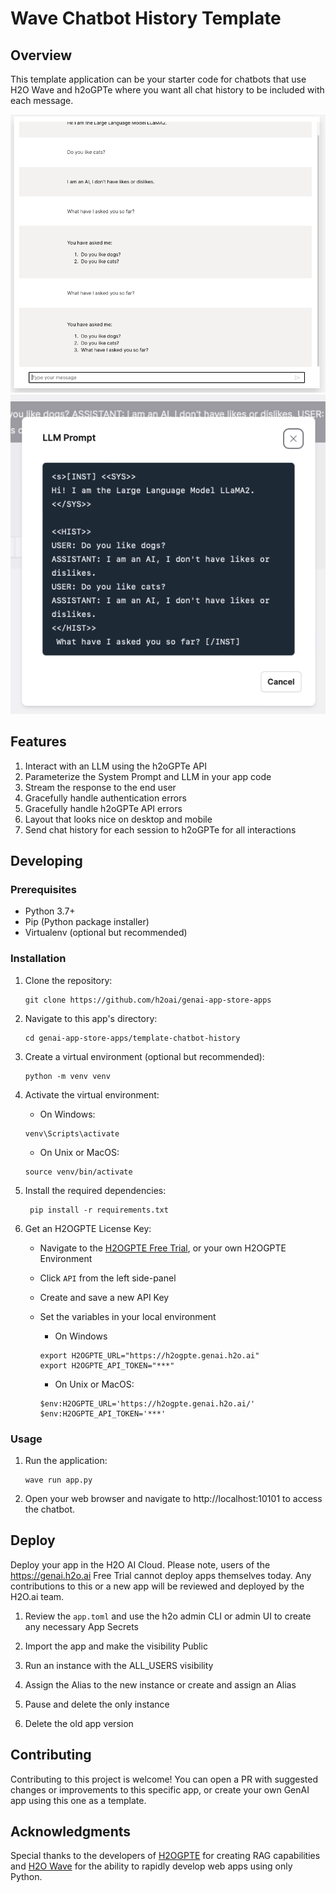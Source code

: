 # Wave Chatbot History Template

## Overview

This template application can be your starter code for chatbots that use H2O Wave and h2oGPTe where you want all chat history to be included with each message.

![](static/screenshot-1.png)
![](static/screenshot-2.png)

## Features
1. Interact with an LLM using the h2oGPTe API
2. Parameterize the System Prompt and LLM in your app code
3. Stream the response to the end user
4. Gracefully handle authentication errors
5. Gracefully handle h2oGPTe API errors
6. Layout that looks nice on desktop and mobile
7. Send chat history for each session to h2oGPTe for all interactions

## Developing

### Prerequisites
* Python 3.7+
* Pip (Python package installer)
* Virtualenv (optional but recommended)

### Installation
1. Clone the repository:
    ```shell script
    git clone https://github.com/h2oai/genai-app-store-apps
    ```

2. Navigate to this app's directory:
    ```shell script
    cd genai-app-store-apps/template-chatbot-history
    ```

3. Create a virtual environment (optional but recommended):
    ```shell script
    python -m venv venv
    ```
4. Activate the virtual environment:
    * On Windows:
    ```shell script
    venv\Scripts\activate
    ```
    * On Unix or MacOS:
    ```shell script
    source venv/bin/activate
    ```
5. Install the required dependencies:
   ```shell script
    pip install -r requirements.txt
    ```

6. Get an H2OGPTE License Key:
    * Navigate to the [H2OGPTE Free Trial](https://h2ogpte.genai.h2o.ai), or your own
    H2OGPTE Environment
    * Click `API` from the left side-panel
    * Create and save a new API Key
    * Set the variables in your local environment

        * On Windows
        ```shell script
        export H2OGPTE_URL="https://h2ogpte.genai.h2o.ai"
        export H2OGPTE_API_TOKEN="***"
        ```
        * On Unix or MacOS:
        ```
        $env:H2OGPTE_URL='https://h2ogpte.genai.h2o.ai/'
        $env:H2OGPTE_API_TOKEN='***'
        ```

### Usage

1. Run the application:
    ```
    wave run app.py
    ```
2. Open your web browser and navigate to http://localhost:10101 to access the chatbot.


## Deploy

Deploy your app in the H2O AI Cloud. Please note, users of the https://genai.h2o.ai
Free Trial cannot deploy apps themselves today. Any contributions to this or a new app
will be reviewed and deployed by the H2O.ai team.

1. Review the `app.toml` and use the h2o admin CLI or admin UI to create any
necessary App Secrets

2. Import the app and make the visibility Public

3. Run an instance with the ALL_USERS visibility

4. Assign the Alias to the new instance or create and assign an Alias

5. Pause and delete the only instance

6. Delete the old app version

## Contributing
Contributing to this project is welcome! You can open a PR with suggested changes or
improvements to this specific app, or create your own GenAI app using this one as a
template.

## Acknowledgments

Special thanks to the developers of
[H2OGPTE](https://h2o.ai/platform/enterprise-h2ogpte/) for creating RAG capabilities
and [H2O Wave](https://wave.h2o.ai) for the ability to rapidly develop web apps using
only Python.
